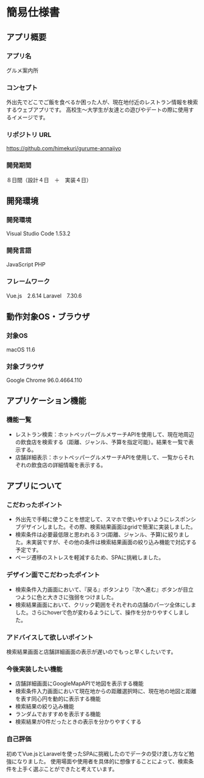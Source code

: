 # 簡易仕様書
## アプリ概要
### アプリ名
グルメ案内所

### コンセプト
外出先でどこでご飯を食べるか困った人が、現在地付近のレストラン情報を検索するウェブアプリです。
高校生〜大学生が友達との遊びやデートの際に使用するイメージです。

### リポジトリ URL
https://github.com/himekuri/gurume-annaijyo

### 開発期間
８日間（設計４日　＋　実装４日）


## 開発環境
### 開発環境
Visual Studio Code 1.53.2

### 開発言語
JavaScript
PHP

### フレームワーク
Vue.js　2.6.14
Laravel　7.30.6

## 動作対象OS・ブラウザ
### 対象OS
macOS 11.6
### 対象ブラウザ
Google Chrome 96.0.4664.110


## アプリケーション機能

### 機能一覧
- レストラン検索：ホットペッパーグルメサーチAPIを使用して、現在地周辺の飲食店を検索する（距離、ジャンル、予算を指定可能）。結果を一覧で表示する。
- 店舗詳細表示：ホットペッパーグルメサーチAPIを使用して、一覧からそれぞれの飲食店の詳細情報を表示する。

## アプリについて

### こだわったポイント
- 外出先で手軽に使うことを想定して、スマホで使いやすいようにレスポンシブデザインしました。その際、検索結果画面はgridで簡潔に実装しました。
- 検索条件は必要最低限と思われる３つ(距離、ジャンル、予算)に絞りました。未実装ですが、その他の条件は検索結果画面の絞り込み機能で対応する予定です。
- ページ遷移のストレスを軽減するため、SPAに挑戦しました。

### デザイン面でこだわったポイント
- 検索条件入力画面において、『戻る』ボタンより『次へ進む』ボタンが目立つように色と大きさに強弱をつけました。
- 検索結果画面において、クリック範囲をそれぞれの店舗のパーツ全体にしました。さらにhoverで色が変わるようにして、操作を分かりやすくしました。

### アドバイスして欲しいポイント
検索結果画面と店舗詳細画面の表示が遅いのでもっと早くしたいです。

### 今後実装したい機能
- 店舗詳細画面にGoogleMapAPIで地図を表示する機能
- 検索条件入力画面において現在地からの距離選択時に、現在地の地図と距離を表す同心円を動的に表示する機能
- 検索結果の絞り込み機能
- ランダムでおすすめを表示する機能
- 検索結果が0件だったときの表示を分かりやすくする

### 自己評価
初めてVue.jsとLaravelを使ったSPAに挑戦したのでデータの受け渡し方など勉強になりました。
使用場面や使用者を具体的に想像することによって、検索条件を上手く選ぶことができたと考えています。
